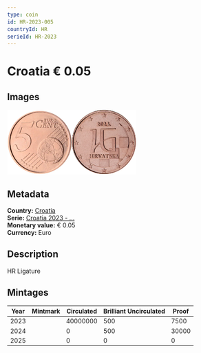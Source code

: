 ```yaml
---
type: coin
id: HR-2023-005
countryId: HR
serieId: HR-2023
---
```


# Croatia € 0.05

## Images

<img src="../../../Images/common-2007-005.webp" height="150" alt="Front image"><img src="Images/croatia-2023-005.webp" height="150" alt="Back image">

## Metadata

**Country:** [Croatia](../index.md)\
**Serie:** [Croatia 2023 - ...](index.md)\
**Monetary value:** € 0.05\
**Currency:** Euro

## Description

HR Ligature

## Mintages

| Year | Mintmark | Circulated | Brilliant Uncirculated | Proof |
| ---- | -------- | ---------- | ---------------------- | ----- |
| 2023 |          | 40000000   | 500                    | 7500  |
| 2024 |          | 0          | 500                    | 30000 |
| 2025 |          | 0          | 0                      | 0     |
